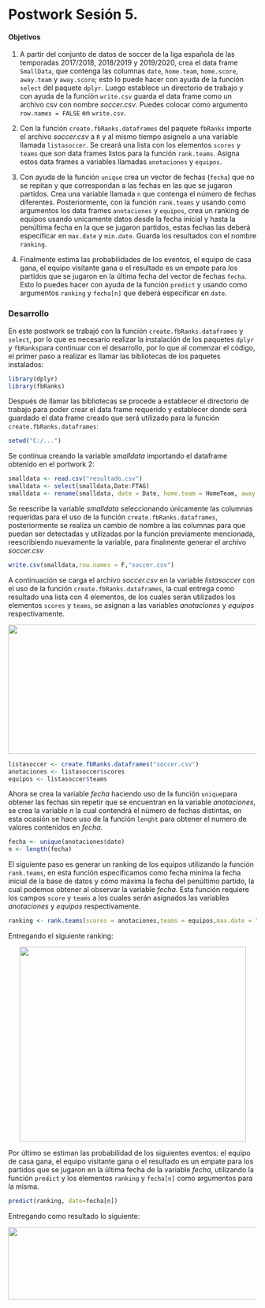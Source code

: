 
# Postwork Sesión 5.


#### Objetivos

1. A partir del conjunto de datos de soccer de la liga española de las temporadas 2017/2018, 2018/2019 y 2019/2020, crea el data frame `SmallData`, que contenga las columnas `date`, `home.team`, `home.score`, `away.team` y `away.score`; esto lo puede hacer con ayuda de la función `select` del paquete `dplyr`. Luego establece un directorio de trabajo y con ayuda de la función `write.csv` guarda el data frame como un archivo csv con nombre *soccer.csv*. Puedes colocar como argumento `row.names = FALSE` en `write.csv`. 

2. Con la función `create.fbRanks.dataframes` del paquete `fbRanks` importe el archivo *soccer.csv* a `R` y al mismo tiempo asignelo a una variable llamada `listasoccer`. Se creará una lista con los elementos `scores` y `teams` que son data frames listos para la función `rank.teams`. Asigna estos data frames a variables llamadas `anotaciones` y `equipos`.

3. Con ayuda de la función `unique` crea un vector de fechas (`fecha`) que no se repitan y que correspondan a las fechas en las que se jugaron partidos. Crea una variable llamada `n` que contenga el número de fechas diferentes. Posteriormente, con la función `rank.teams` y usando como argumentos los data frames `anotaciones` y `equipos`, crea un ranking de equipos usando unicamente datos desde la fecha inicial y hasta la penúltima fecha en la que se jugaron partidos, estas fechas las deberá especificar en `max.date` y `min.date`. Guarda los resultados con el nombre `ranking`.

4. Finalmente estima las probabilidades de los eventos, el equipo de casa gana, el equipo visitante gana o el resultado es un empate para los partidos que se jugaron en la última fecha del vector de fechas `fecha`. Esto lo puedes hacer con ayuda de la función `predict` y usando como argumentos `ranking` y `fecha[n]` que deberá especificar en `date`.

### Desarrollo

En este postwork se trabajó con la función `create.fbRanks.dataframes` y `select`, por lo que es necesario realizar la instalación de los paquetes `dplyr` y `fbRanks`para continuar con el desarrollo, por lo que al comenzar el código, el primer paso a realizar es llamar las bibliotecas de los paquetes instalados:

```R
library(dplyr)
library(fbRanks)
```
Después de llamar las bibliotecas se procede a establecer el directorio de trabajo para poder crear el data frame requerido y establecer donde será guardado el data frame creado que será utilizado para la función `create.fbRanks.dataframes`:

```R
setwd("C:/...") 
```

Se continua creando la variable *smalldata* importando el dataframe obtenido en el portwork 2:

```R
smalldata <- read.csv("resultado.csv")
smalldata <- select(smalldata,Date:FTAG)
smalldata <- rename(smalldata, date = Date, home.team = HomeTeam, away.team = AwayTeam, home.score = FTHG, away.score = FTAG) 
```

Se reescribe la variable *smalldata* seleccionando únicamente las columnas requeridas para el uso de la función `create.fbRanks.dataframes`, posteriormente se realiza un cambio de nombre a las columnas para que puedan ser detectadas y utilizadas por la función previamente mencionada, reescribiendo nuevamente la variable, para finalmente generar el archivo *soccer.csv*

```R
write.csv(smalldata,row.names = F,"soccer.csv") 
```

A continuación se carga el archivo *soccer.csv* en la variable *listasoccer* con el uso de la función `create.fbRanks.dataframes`, la cual entrega como resultado una lista con 4 elementos, de los cuales serán utilizados los elementos `scores` y `teams`, se asignan a las variables *anotaciones* y *equipos* respectivamente.

<p align="center">
<img src="../Imágenes/Postwork5.1.PNG" align="center" height="262" width="695">
</p>


```R
listasoccer <- create.fbRanks.dataframes("soccer.csv")
anotaciones <- listasoccer$scores
equipos <- listasoccer$teams 
```
Ahora se crea la variable *fecha* haciendo uso de la función `unique`para obtener las fechas sin repetir que se encuentran en la variable *anotaciones*, se crea la variable *n* la cual contendrá el número de fechas distintas, en esta ocasión se hace uso de la función `lenght` para obtener el numero de valores contenidos en *fecha*.

```R
fecha <- unique(anotaciones$date)
n <- length(fecha) 
```

El siguiente paso es generar un ranking de los equipos utilizando la función `rank.teams`, en esta función específicamos como fecha minima la fecha inicial de la base de datos y cómo máxima la fecha del penúltimo partido, la cual podemos obtener al observar la variable *fecha*. Esta función requiere los campos `score` y `teams` a los cuales serán asignados las variables *anotaciones* y *equipos* respectivamente.

```R
ranking <- rank.teams(scores = anotaciones,teams = equipos,max.date = "2020-07-16",min.date = "2017-08-18") 
```

Entregando el siguiente ranking:

<p align="center">
<img src="../Imágenes/Postwork5.2.PNG" align="center" height="395" width="459">
</p>


Por último se estiman las probabilidad de los siguientes eventos: el equipo de casa gana, el equipo visitante gana o el resultado es un empate para los partidos que se jugaron en la última fecha de la variable *fecha*, utilizando la función `predict` y los elementos `ranking` y `fecha[n]` como argumentos para la misma.

```R
predict(ranking, date=fecha[n])
```

Entregando como resultado lo siguiente:

<p align="center">
<img src="../Imágenes/Postwork5.3.PNG" align="center" height="147" width="682">
</p>

